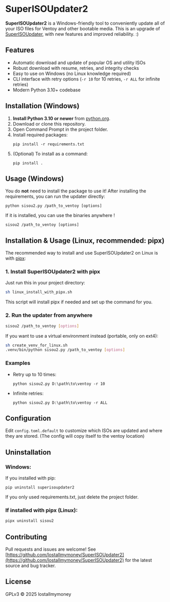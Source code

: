 # SuperISOUpdater2

**SuperISOUpdater2** is a Windows-friendly tool to conveniently update all of your ISO files for Ventoy and other bootable media. This is an upgrade of [SuperISOUpdater](https://github.com/JoshuaVandaele/SuperISOUpdater), with new features and improved reliability. :)

## Features

- Automatic download and update of popular OS and utility ISOs
- Robust download with resume, retries, and integrity checks
- Easy to use on Windows (no Linux knowledge required)
- CLI interface with retry options (`-r 10` for 10 retries, `-r ALL` for infinite retries)
- Modern Python 3.10+ codebase

## Installation (Windows)

1. **Install Python 3.10 or newer** from [python.org](https://www.python.org/downloads/windows/).
2. Download or clone this repository.
3. Open Command Prompt in the project folder.
4. Install required packages:
   ```
   pip install -r requirements.txt
   ```
5. (Optional) To install as a command:
   ```
   pip install .
   ```

## Usage (Windows)

You do **not** need to install the package to use it! After installing the requirements, you can run the updater directly:

```
python sisou2.py /path_to_ventoy [options]
```

If it is installed, you can use the binaries anywhere !
```
sisou2 /path_to_ventoy [options]
```

## Installation & Usage (Linux, recommended: pipx)

The recommended way to install and use SuperISOUpdater2 on Linux is with [pipx](https://pypa.github.io/pipx/):


### 1. Install SuperISOUpdater2 with pipx
Just run this in your project directory:
```bash
sh linux_install_with_pipx.sh
```
This script will install pipx if needed and set up the command for you.

### 2. Run the updater from anywhere
```bash
sisou2 /path_to_ventoy [options]
```

If you want to use a virtual environment instead (portable, only on ext4):
```bash
sh create_venv_for_linux.sh
.venv/bin/python sisou2.py /path_to_ventoy [options]
```

### Examples

- Retry up to 10 times:
  ```
  python sisou2.py D:\path\to\ventoy -r 10
  ```
- Infinite retries:
  ```
  python sisou2.py D:\path\to\ventoy -r ALL
  ```

## Configuration

Edit `config.toml.default` to customize which ISOs are updated and where they are stored.
(The config will copy itself to the ventoy location)

## Uninstallation

### Windows:
If you installed with pip:
```
pip uninstall superisoupdater2
```
If you only used requirements.txt, just delete the project folder.

### If installed with pipx (Linux):
```bash
pipx uninstall sisou2
```


## Contributing

Pull requests and issues are welcome!
See [https://github.com/lostallmymoney/SuperISOUpdater2](https://github.com/lostallmymoney/SuperISOUpdater2) for the latest source and bug tracker.

## License

GPLv3 © 2025 lostallmymoney
